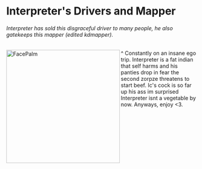 # Interpreter's Drivers and Mapper

###### Interpreter has sold this disgraceful driver to many people, he also gatekeeps this mapper (edited kdmapper).

<img align="left" alt="FacePalm" width="300px" src="https://media.discordapp.net/attachments/1016601886821978163/1085718149497897000/IMG_0914.png" />
 ^ Constantly on an insane ego trip. 
Interpreter is a fat indian that self harms and his panties drop in fear the second zorpze threatens to start beef. Ic's cock is so far up his ass im surprised Interpreter isnt a vegetable by now. Anyways, enjoy <3.
